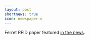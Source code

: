 ```yaml
---
layout: post
shortnews: true
icon: newspaper-o
---
```


Ferret RFID paper featured [in the news](http://www.trnmag.com/Page_One/2006/Page_One_082106.html).